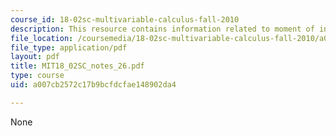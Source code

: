 ```yaml
---
course_id: 18-02sc-multivariable-calculus-fall-2010
description: This resource contains information related to moment of inertia.
file_location: /coursemedia/18-02sc-multivariable-calculus-fall-2010/a007cb2572c17b9bcfdcfae148902da4_MIT18_02SC_notes_26.pdf
file_type: application/pdf
layout: pdf
title: MIT18_02SC_notes_26.pdf
type: course
uid: a007cb2572c17b9bcfdcfae148902da4

---
```

None